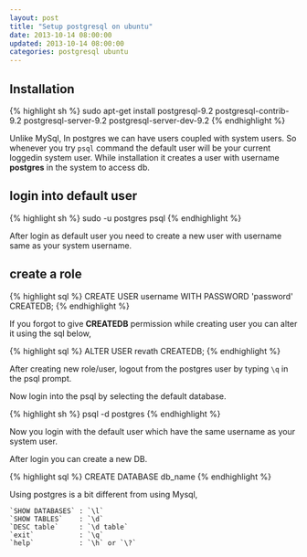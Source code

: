 ```yaml
---
layout: post
title: "Setup postgresql on ubuntu"
date: 2013-10-14 08:00:00
updated: 2013-10-14 08:00:00
categories: postgresql ubuntu
---
```


## Installation

{% highlight sh %}
sudo apt-get install postgresql-9.2 postgresql-contrib-9.2 
postgresql-server-9.2 postgresql-server-dev-9.2
{% endhighlight %}

Unlike MySql, In postgres we can have users coupled with system users. So whenever you try `psql` command the default user will be your current loggedin system user. While installation it creates a user with username **postgres** in the system to access db.

## login into default user
{% highlight sh %}
sudo -u postgres psql
{% endhighlight %}

After login as default user you need to create a new user with username same as your system username.

## create a role
{% highlight sql %}
CREATE USER username WITH PASSWORD 'password' CREATEDB;
{% endhighlight %}

If you forgot to give **CREATEDB** permission while creating user you can alter it using the sql below,

{% highlight sql %}
ALTER USER revath CREATEDB;
{% endhighlight %}

After creating new role/user, logout from the postgres user by typing `\q` in the psql prompt.

Now login into the psql by selecting the default database.

{% highlight sh %}
psql -d postgres
{% endhighlight %}

Now you login with the default user which have the same username as your system user.

After login you can create a new DB.

{% highlight sql %}
CREATE DATABASE db_name
{% endhighlight %}

Using postgres is a bit different from using Mysql, 

    `SHOW DATABASES` : `\l`  
    `SHOW TABLES`    : `\d`  
    `DESC table`     : `\d table`  
    `exit`           : `\q`  
    `help`           : `\h` or `\?`  